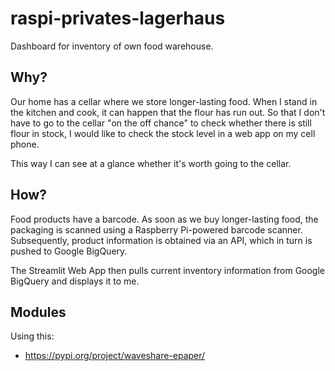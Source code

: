 # raspi-privates-lagerhaus
Dashboard for inventory of own food warehouse.

## Why?
Our home has a cellar where we store longer-lasting food. When I stand in the kitchen and cook, it can happen that the flour has run out. So that I don't have to go to the cellar "on the off chance" to check whether there is still flour in stock, I would like to check the stock level in a web app on my cell phone.

This way I can see at a glance whether it's worth going to the cellar.

## How?
Food products have a barcode. As soon as we buy longer-lasting food, the packaging is scanned using a Raspberry Pi-powered barcode scanner. Subsequently, product information is obtained via an API, which in turn is pushed to Google BigQuery.

The Streamlit Web App then pulls current inventory information from Google BigQuery and displays it to me.

## Modules
Using this:
- https://pypi.org/project/waveshare-epaper/
